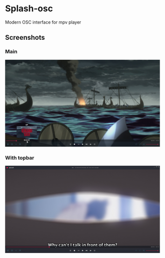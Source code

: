 # Splash-osc
Modern OSC interface for mpv player



## Screenshots
### Main
![](.github/images/splash-osc-1.jpg)

### With topbar
![](.github/images/splash-osc-2.jpg)
